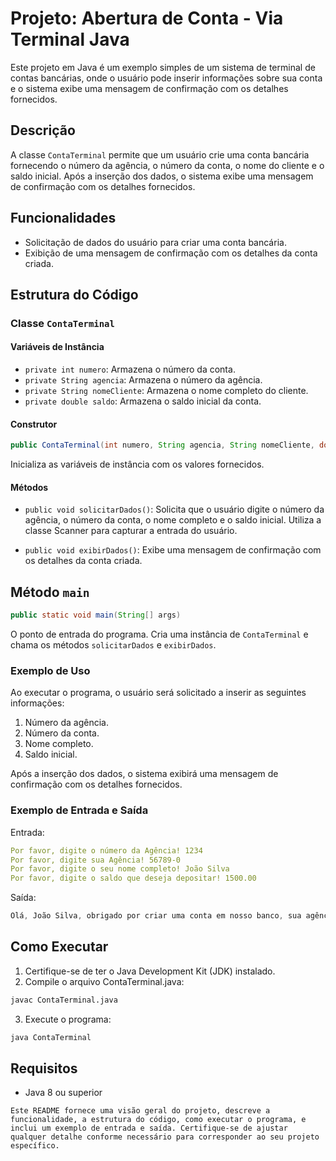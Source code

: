 # Projeto: Abertura de Conta - Via Terminal Java

Este projeto em Java é um exemplo simples de um sistema de terminal de contas bancárias, onde o usuário pode inserir informações sobre sua conta e o sistema exibe uma mensagem de confirmação com os detalhes fornecidos.

## Descrição

A classe `ContaTerminal` permite que um usuário crie uma conta bancária fornecendo o número da agência, o número da conta, o nome do cliente e o saldo inicial. Após a inserção dos dados, o sistema exibe uma mensagem de confirmação com os detalhes fornecidos.

## Funcionalidades

- Solicitação de dados do usuário para criar uma conta bancária.
- Exibição de uma mensagem de confirmação com os detalhes da conta criada.

## Estrutura do Código

### Classe `ContaTerminal`

#### Variáveis de Instância

- `private int numero`: Armazena o número da conta.
- `private String agencia`: Armazena o número da agência.
- `private String nomeCliente`: Armazena o nome completo do cliente.
- `private double saldo`: Armazena o saldo inicial da conta.

#### Construtor
```java
public ContaTerminal(int numero, String agencia, String nomeCliente, double saldo)
```

Inicializa as variáveis de instância com os valores fornecidos.

#### Métodos

- `public void solicitarDados()`: Solicita que o usuário digite o número da agência, o número da conta, o nome completo e o saldo inicial. Utiliza a classe Scanner para capturar a entrada do usuário.

- `public void exibirDados()`: Exibe uma mensagem de confirmação com os detalhes da conta criada.

## Método `main`

```java
public static void main(String[] args)
```
O ponto de entrada do programa. Cria uma instância de `ContaTerminal` e chama os métodos `solicitarDados` e `exibirDados`.

### Exemplo de Uso
Ao executar o programa, o usuário será solicitado a inserir as seguintes informações:

1. Número da agência.
2. Número da conta.
3. Nome completo.
4. Saldo inicial.

Após a inserção dos dados, o sistema exibirá uma mensagem de confirmação com os detalhes fornecidos.

### Exemplo de Entrada e Saída
Entrada:
```yaml
Por favor, digite o número da Agência! 1234
Por favor, digite sua Agência! 56789-0
Por favor, digite o seu nome completo! João Silva
Por favor, digite o saldo que deseja depositar! 1500.00
```

Saída:
``` css
Olá, João Silva, obrigado por criar uma conta em nosso banco, sua agência é 56789-0, conta 1234 e seu saldo de R$1500.0 já está disponível para saque.
```

## Como Executar
1. Certifique-se de ter o Java Development Kit (JDK) instalado.
2. Compile o arquivo ContaTerminal.java:

```bash
javac ContaTerminal.java
```
3. Execute o programa:

```bash
java ContaTerminal
```

## Requisitos
- Java 8 ou superior

```arduino
Este README fornece uma visão geral do projeto, descreve a funcionalidade, a estrutura do código, como executar o programa, e inclui um exemplo de entrada e saída. Certifique-se de ajustar qualquer detalhe conforme necessário para corresponder ao seu projeto específico.
```


